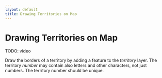 ```yaml
---
layout: default
title: Drawing Territories on Map
---
```


# Drawing Territories on Map

TODO: video

Draw the borders of a territory by adding a feature to the *territory* layer. The territory *number* may contain also letters and other characters, not just numbers. The territory number should be unique.
